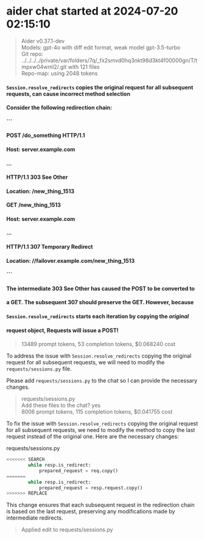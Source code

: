 
# aider chat started at 2024-07-20 02:15:10

> Aider v0.37.1-dev  
> Models: gpt-4o with diff edit format, weak model gpt-3.5-turbo  
> Git repo: ../../../../private/var/folders/7q/_fx2smvd0hq3nkt98d3kt4f00000gn/T/tmpxw04wml2/.git with 121 files  
> Repo-map: using 2048 tokens  

#### `Session.resolve_redirects` copies the original request for all subsequent requests, can cause incorrect method selection  
#### Consider the following redirection chain:  
####   
#### ```  
#### POST /do_something HTTP/1.1  
#### Host: server.example.com  
#### ...  
####   
#### HTTP/1.1 303 See Other  
#### Location: /new_thing_1513  
####   
#### GET /new_thing_1513  
#### Host: server.example.com  
#### ...  
####   
#### HTTP/1.1 307 Temporary Redirect  
#### Location: //failover.example.com/new_thing_1513  
#### ```  
####   
#### The intermediate 303 See Other has caused the POST to be converted to  
#### a GET.  The subsequent 307 should preserve the GET.  However, because  
#### `Session.resolve_redirects` starts each iteration by copying the _original_  
#### request object, Requests will issue a POST!  
####  
> 13489 prompt tokens, 53 completion tokens, $0.068240 cost  

To address the issue with `Session.resolve_redirects` copying the original request for all subsequent requests, we will need to modify the `requests/sessions.py` file.

Please add `requests/sessions.py` to the chat so I can provide the necessary changes.

> requests/sessions.py  
> Add these files to the chat? yes  
> 8006 prompt tokens, 115 completion tokens, $0.041755 cost  

To fix the issue with `Session.resolve_redirects` copying the original request for all subsequent requests, we need to modify the method to copy the last request instead of the original one. Here are the necessary changes:

requests/sessions.py
```python
<<<<<<< SEARCH
        while resp.is_redirect:
            prepared_request = req.copy()
=======
        while resp.is_redirect:
            prepared_request = resp.request.copy()
>>>>>>> REPLACE
```

This change ensures that each subsequent request in the redirection chain is based on the last request, preserving any modifications made by intermediate redirects.

> Applied edit to requests/sessions.py  
